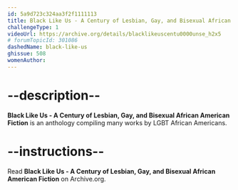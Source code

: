 ```yaml
---
id: 5a9d723c324aa3f2f1111113
title: Black Like Us - A Century of Lesbian, Gay, and Bisexual African American Fiction
challengeType: 1
videoUrl: https://archive.org/details/blacklikeuscentu0000unse_h2x5
# forumTopicId: 301086
dashedName: black-like-us
ghissue: 508
womenAuthor: 
---
```


# --description--

__Black Like Us - A Century of Lesbian, Gay, and Bisexual African American Fiction__ is an anthology compiling many works by LGBT African Americans.

# --instructions--

Read __Black Like Us - A Century of Lesbian, Gay, and Bisexual African American Fiction__ on Archive.org.